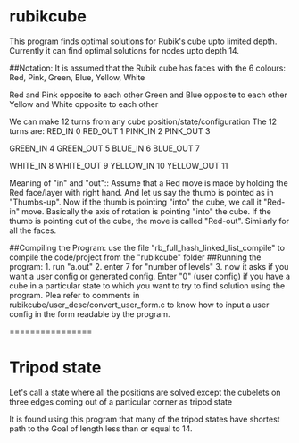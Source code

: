# rubikcube
This program finds optimal solutions for Rubik's cube upto limited depth. Currently it can find optimal solutions for nodes upto depth 14.

##Notation:
It is assumed that the Rubik cube has faces with the 6 colours:
        Red,
        Pink,
        Green,
        Blue,
        Yellow,
        White
        
Red and Pink opposite to each other
Green and Blue opposite to each other
Yellow and White opposite to each other

We can make 12 turns from any cube position/state/configuration
The 12 turns are:
 RED_IN 0
 RED_OUT 1
 PINK_IN 2
 PINK_OUT 3

 GREEN_IN 4
 GREEN_OUT 5
 BLUE_IN 6
 BLUE_OUT 7

 WHITE_IN 8
 WHITE_OUT 9
 YELLOW_IN 10
 YELLOW_OUT 11
 
 Meaning of "in" and "out"::
     Assume that a Red move is made by holding the Red face/layer with right hand. And let us say the thumb is pointed as in "Thumbs-up". Now if the thumb is pointing "into" the cube, we call it "Red-in" move. Basically the axis of rotation is pointing "into" the cube. If the thumb is pointing out of the cube, the move is called "Red-out". Similarly for all the faces.

##Compiling the Program:
use the file "rb_full_hash_linked_list_compile" to compile the code/project from the "rubikcube" folder
##Running the program:
    1. run "a.out"
    2. enter 7 for "number of levels"
    3. now it asks if you want a user config or generated config.
        Enter "0" (user config) if you have a cube in a particular state to which you want to try to find solution using
        the program. Plea refer to comments in rubikcube/user_desc/convert_user_form.c to know how to input a user config
        in the form readable by the program.
        
 ================
# Tripod state
 Let's call a state where all the positions are solved except the cubelets on three edges coming out of a particular corner as
 tripod state
 
 It is found using this program that many of the tripod states have shortest path to the Goal of length less than or equal
 to 14.
